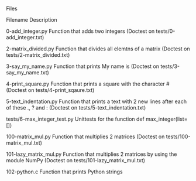 Files

Filename	Description

0-add_integer.py	Function that adds two integers (Doctest on tests/0-add_integer.txt)

2-matrix_divided.py	Function that divides all elemtns of a matrix (Doctest on tests/2-matrix_divided.txt)

3-say_my_name.py	Function that prints My name is <first name> <last name> (Doctest on tests/3-say_my_name.txt)

4-print_square.py	Function that prints a square with the character # (Doctest on tests/4-print_sqaure.txt)

5-text_indentation.py	Function that prints a text with 2 new lines after each of these ., ? and : (Doctest on tests/5-text_indentation.txt)

tests/6-max_integer_test.py	Unittests for the function def max_integer(list=[])

100-matrix_mul.py	Function that multiplies 2 matrices (Doctest on tests/100-matrix_mul.txt)

101-lazy_matrix_mul.py	Function that multiplies 2 matrices by using the module NumPy (Doctest on tests/101-lazy_matrix_mul.txt)

102-python.c	Function that prints Python strings
